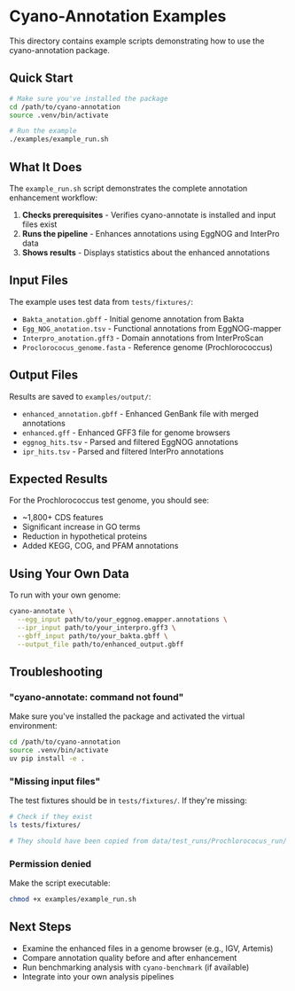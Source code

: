 # Cyano-Annotation Examples

This directory contains example scripts demonstrating how to use the cyano-annotation package.

## Quick Start

```bash
# Make sure you've installed the package
cd /path/to/cyano-annotation
source .venv/bin/activate

# Run the example
./examples/example_run.sh
```

## What It Does

The `example_run.sh` script demonstrates the complete annotation enhancement workflow:

1. **Checks prerequisites** - Verifies cyano-annotate is installed and input files exist
2. **Runs the pipeline** - Enhances annotations using EggNOG and InterPro data
3. **Shows results** - Displays statistics about the enhanced annotations

## Input Files

The example uses test data from `tests/fixtures/`:
- `Bakta_anotation.gbff` - Initial genome annotation from Bakta
- `Egg_NOG_anotation.tsv` - Functional annotations from EggNOG-mapper
- `Interpro_anotation.gff3` - Domain annotations from InterProScan
- `Proclorococus_genome.fasta` - Reference genome (Prochlorococcus)

## Output Files

Results are saved to `examples/output/`:
- `enhanced_annotation.gbff` - Enhanced GenBank file with merged annotations
- `enhanced.gff` - Enhanced GFF3 file for genome browsers
- `eggnog_hits.tsv` - Parsed and filtered EggNOG annotations
- `ipr_hits.tsv` - Parsed and filtered InterPro annotations

## Expected Results

For the Prochlorococcus test genome, you should see:
- ~1,800+ CDS features
- Significant increase in GO terms
- Reduction in hypothetical proteins
- Added KEGG, COG, and PFAM annotations

## Using Your Own Data

To run with your own genome:

```bash
cyano-annotate \
  --egg_input path/to/your_eggnog.emapper.annotations \
  --ipr_input path/to/your_interpro.gff3 \
  --gbff_input path/to/your_bakta.gbff \
  --output_file path/to/enhanced_output.gbff
```

## Troubleshooting

### "cyano-annotate: command not found"

Make sure you've installed the package and activated the virtual environment:

```bash
cd /path/to/cyano-annotation
source .venv/bin/activate
uv pip install -e .
```

### "Missing input files"

The test fixtures should be in `tests/fixtures/`. If they're missing:

```bash
# Check if they exist
ls tests/fixtures/

# They should have been copied from data/test_runs/Prochlorococus_run/
```

### Permission denied

Make the script executable:

```bash
chmod +x examples/example_run.sh
```

## Next Steps

- Examine the enhanced files in a genome browser (e.g., IGV, Artemis)
- Compare annotation quality before and after enhancement
- Run benchmarking analysis with `cyano-benchmark` (if available)
- Integrate into your own analysis pipelines


